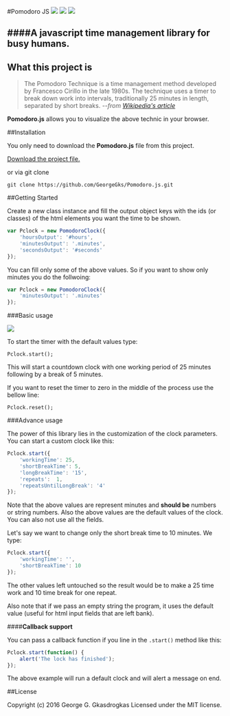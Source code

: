 #Pomodoro JS
![](https://img.shields.io/badge/version-1.0%20stable-2980b9.svg?style=flat-square) ![](https://img.shields.io/badge/ECMAScript-2015%20/%20v6-1abc9c.svg?style=flat-square) ![](https://img.shields.io/badge/license-MIT-3498db.svg?style=flat-square) 

####A javascript time management library for busy humans.
----------

## What this project is

> The Pomodoro Technique is a time management method developed by
> Francesco Cirillo in the late 1980s. The technique uses a timer to
> break down work into intervals, traditionally 25 minutes in length,
> separated by short breaks.
> *--from [Wikipedia's article](https://en.wikipedia.org/wiki/Pomodoro_Technique)*


**Pomodoro.js** allows you to visualize the above technic in your browser.

##Installation

You only need to download  the **Pomodoro.js** file from this project. 

[Download the project file.](https://github.com/GeorgeGks/Pomodoro.js/archive/master.zip)

or via git clone

`git clone https://github.com/GeorgeGks/Pomodoro.js.git`


##Getting Started

Create a new class instance and fill the output object keys with the ids (or classes) of the html elements you want the time to be shown.
```javascript
var Pclock = new PomodoroClock({
    'hoursOutput': '#hours',
    'minutesOutput': '.minutes',
    'secondsOutput': '#seconds'
});
```
You can fill only some of the above values. So if you want to show only minutes you do the follwoing:
```javascript
var Pclock = new PomodoroClock({
    'minutesOutput': '.minutes'
});
```
###Basic usage

![](http://storage6.static.itmages.com/i/16/0512/h_1463068910_6833375_5046a0e223.png)

To start the timer with the default values type:

    Pclock.start();

This will start a countdown clock with one working period of 25 minutes following by a break of 5 minutes.

If you want to reset the timer to zero in the middle of the process use the bellow line:

    Pclock.reset();

###Advance usage

The power of this library lies in the customization of the clock parameters. 
You can start a custom clock like this:
```javascript
Pclock.start({
    'workingTime': 25,
    'shortBreakTime': 5,
    'longBreakTime': '15',
    'repeats':  1,
    'repeatsUntilLongBreak': '4'
});
```
Note that the above values are represent minutes and **should be** numbers or string numbers. Also the above values are the default values of the clock. You can also not use all the fields. 

Let's say we want to change only the short break time to 10 minutes. We type:
```javascript
Pclock.start({
    'workingTime': '',
    'shortBreakTime': 10
});
```
The other values left untouched so the result would be to make a  25 time work and 10 time break for one repeat. 

Also note that if we pass an empty string the program, it uses the default value (useful for html input fields that are left bank).


####**Callback support**

You can pass a callback function if you line in the `.start()` method like this:
```javascript
Pclock.start(function() {
    alert('The lock has finished');           
});
```
The above example will run a default clock and will alert a message on end. 

##License

Copyright (c) 2016 George G. Gkasdrogkas
Licensed under the MIT license.


